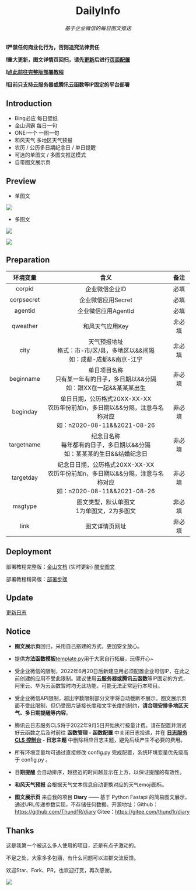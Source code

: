 <h1 align="center">DailyInfo</h1>
<h6 align="center">基于企业微信的每日图文推送</h6>

**❗︎严禁任何商业化行为，否则追究法律责任**

**❗︎重大更新，图文详情页回归，请先[更新](https://kdocs.cn/l/csn6eqw93kQZ?linkname=smWY0eb8y2)后进行[页面配置](
https://kdocs.cn/l/csn6eqw93kQZ?linkname=DE0uPt3Xwk)**

**❗︎[点此前往完整版部署教程](https://www.kdocs.cn/l/csn6eqw93kQZ)**

**❗︎目前只支持云服务器或腾讯云函数等IP固定的平台部署**

## Introduction

- Bing必应 每日壁纸
- 金山词霸 每日一句
- ONE·一个 一图一句
- 和风天气 多地区天气预报
- 农历 / 公历多日期纪念日 / 单日提醒
- 可选的单图文 / 多图文推送模式
- 自带图文展示页

## Preview

- 单图文

<img src="https://b2.kuibu.net/file/imgdisk/2022/08/30/WPS1.png"  />

- 多图文

![](https://b2.kuibu.net/file/imgdisk/2022/08/30/WPS2.png)

![](https://b2.kuibu.net/file/imgdisk/2022/08/30/WPS3.png)

## Preparation

|  环境变量  |                             含义                             |  备注  |
| :--------: | :----------------------------------------------------------: | :----: |
|   corpid   |                        企业微信企业ID                        |  必填  |
| corpsecret |                      企业微信应用Secret                      |  必填  |
|  agentid   |                     企业微信应用AgentId                      |  必填  |
|  qweather  |                       和风天气应用Key                        | 非必填 |
|    city    | 天气预报地址<br />格式：市-市/区/县，多地区以&&间隔<br />如：成都-成都&&南京-江宁 | 非必填 |
| beginname  | 单日项目名称<br />只有某一年有的日子，多日期以&&分隔<br />如：跟XX在一起&&某某某出生 | 非必填 |
|  beginday  | 单日日期，公历格式20XX-XX-XX<br />农历年份前加n，多日期以&&分隔，注意与名称对应<br />如：n2020-08-11&&2021-08-26 | 非必填 |
| targetname | 纪念日名称<br />每年都有的日子，多日期以&&分隔<br />如：某某某的生日&&结婚纪念日 | 非必填 |
| targetday  | 纪念日日期，公历格式20XX-XX-XX<br />农历年份前加n，多日期以&&分隔，注意与名称对应<br />如：n2020-08-11&&2021-08-26 | 非必填 |
|  msgtype   |        图文类型，默认单图文<br />1为单图文，2为多图文        | 非必填 |
|    link    |                        图文详情页网址                        | 非必填 |

## Deployment

部署教程完整版：[金山文档](https://www.kdocs.cn/l/csn6eqw93kQZ) (实时更新)       [酷安图文](https://www.coolapk.com/feed/38775487?shareKey=YTYyZmUyYjMxMGIxNjMwYTRkYTc~)

部署教程精简版：[部署步骤](./docs/deployment.md)

## Update

[更新日志](https://kdocs.cn/l/csn6eqw93kQZ?linkname=PxK8H8tFA1)

## Notice

- **图文展示页**回归，采用自己搭建的方式，更加安全放心。

- 提供**方法函数模板**[template.py](./template.py)用于大家自行拓展，玩得开心~

- 受企业微信的限制，2022年6月20日后新建应用必须配置企业可信IP，在此之前创建的应用不受此限制。建议使用**云服务器或腾讯云函数**等IP固定的方式，阿里云、华为云函数暂时均无此功能，可能无法正常运行本项目。

- 受企业微信API限制，超出字数限制部分文字将自动截断不展示。图文展示页面不受此限制，但仍受图片链接长度和文字长度的制约，**请合理安排多地区天气、多日期提醒等内容**。

- 腾讯云日志服务CLS将于2022年9月5日开始执行按量计费。请在配置并测试好云函数之后及时前往 **函数管理 - 函数配置** 中关闭日志投递，并在 **[日志服务 CLS 控制台](https://console.cloud.tencent.com/cls) - 日志主题** 中删除相应日志主题，避免后续产生不必要的费用。

- 所有环境变量均可通过直接修改 config.py 完成配置，系统环境变量优先级高于 config.py 。

- **日期提醒** 会自动排序，越接近的时间越显示在上方，以保证提醒的有效性。

- **和风天气预报** 会根据天气文本信息自动更换对应的天气emoji图标。

- **图文展示页** 来自我的项目 **Diary** —— 基于 Python Fastapi 的简易图文展示，通过URL传递参数实现，不存储任何数据。开源地址：Github：https://github.com/Thund1R/diary     Gitee：https://gitee.com/thund1r/diary


## Thanks

这是我第一个被这么多人使用的项目，还是有点子激动的。

不足之处，大家多多包涵，有什么问题可以进群交流反馈。

欢迎Star、Fork、PR，也欢迎打赏，再次感谢。

![](https://b2.kuibu.net/file/imgdisk/2022/08/30/WPS.png)



